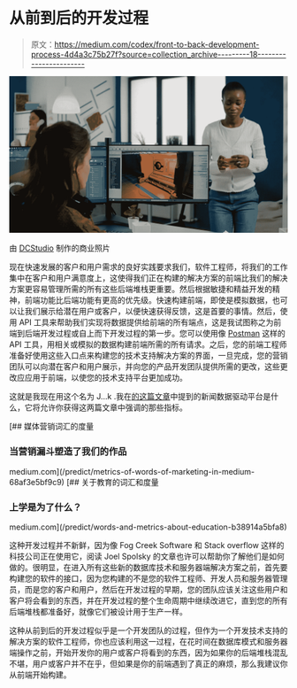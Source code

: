 # 从前到后的开发过程

> 原文：<https://medium.com/codex/front-to-back-development-process-4d4a3c75b27f?source=collection_archive---------18----------------------->

![](img/b8172a6af4ff1cbaa6cc1c80befd9c8c.png)

由 [DCStudio](https://www.freepik.com/photos/business) 制作的商业照片

现在快速发展的客户和用户需求的良好实践要求我们，软件工程师，将我们的工作集中在客户和用户满意度上，这使得我们正在构建的解决方案的前端比我们的解决方案更容易管理所需的所有这些后端堆栈更重要。然后根据敏捷和精益开发的精神，前端功能比后端功能有更高的优先级。快速构建前端，即使是模拟数据，也可以让我们展示给潜在用户或客户，以便快速获得反馈，这是首要的事情。然后，使用 API 工具来帮助我们实现将数据提供给前端的所有端点，这是我试图称之为前端到后端开发过程或自上而下开发过程的第一步。您可以使用像 [Postman](https://www.postman.com/) 这样的 API 工具，用相关或模拟的数据构建前端所需的所有请求。之后，您的前端工程师准备好使用这些入口点来构建您的技术支持解决方案的界面，一旦完成，您的营销团队可以向潜在客户和用户展示，并向您的产品开发团队提供所需的更改，这些更改应应用于前端，以使您的技术支持平台更加成功。

这就是我现在用这个名为 J…k .我在[的这篇文章](/nerd-for-tech/this-journalistic-tech-enabled-and-data-driven-platform-e43998f66690)中提到的新闻数据驱动平台是什么，它将允许你获得这两篇文章中强调的那些指标。

[](/predict/metrics-of-words-of-marketing-in-medium-68af3e5bf9c9) [## 媒体营销词汇的度量

### 当营销漏斗塑造了我们的作品

medium.com](/predict/metrics-of-words-of-marketing-in-medium-68af3e5bf9c9) [](/predict/words-and-metrics-about-education-b38914a5bfa8) [## 关于教育的词汇和度量

### 上学是为了什么？

medium.com](/predict/words-and-metrics-about-education-b38914a5bfa8) 

这种开发过程并不新鲜，因为像 Fog Creek Software 和 Stack overflow 这样的科技公司正在使用它，阅读 Joel Spolsky 的文章也许可以帮助你了解他们是如何做的。很明显，在进入所有这些新的数据库技术和服务器端解决方案之前，首先要构建您的软件的接口，因为您构建的不是您的软件工程师、开发人员和服务器管理员，而是您的客户和用户，然后在开发过程的早期，您的团队应该关注这些用户和客户将会看到的东西，并在开发过程的整个生命周期中继续改进它，直到您的所有后端堆栈都准备好，就像它们被设计用于生产一样。

这种从前到后的开发过程似乎是一个开发团队的过程，但作为一个开发技术支持的解决方案的软件工程师，你也应该利用这一过程，在花时间在数据库模式和服务器端操作之前，开始开发你的用户或客户将看到的东西，因为如果你的后端堆栈混乱不堪，用户或客户并不在乎，但如果是你的前端遇到了真正的麻烦，那么我建议你从前端开始构建。